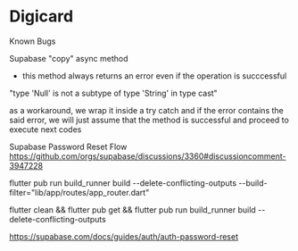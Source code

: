 # Digicard
 

Known Bugs

Supabase "copy" async method
  - this method always returns an error even if the operation is succcessful

 "type 'Null' is not a subtype of type 'String' in type cast"

 as a workaround, we wrap it inside a try catch and if the error contains the said error,
 we will just assume that the method is successful and proceed to execute next codes



Supabase Password Reset Flow
 https://github.com/orgs/supabase/discussions/3360#discussioncomment-3947228


 flutter pub run build_runner build --delete-conflicting-outputs --build-filter="lib/app/routes/app_router.dart"

 flutter clean && flutter pub get && flutter pub run build_runner build --delete-conflicting-outputs




 https://supabase.com/docs/guides/auth/auth-password-reset